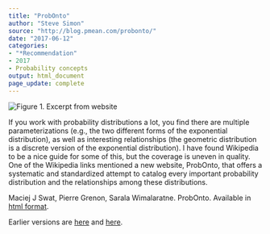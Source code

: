 ```yaml
---
title: "ProbOnto"
author: "Steve Simon"
source: "http://blog.pmean.com/probonto/"
date: "2017-06-12"
categories:
- "*Recommendation"
- 2017
- Probability concepts
output: html_document
page_update: complete
---
```


![Figure 1. Excerpt from website](http://www.pmean.com/new-images/17/probonto01.png)

<div class="notes">

If you work with probability distributions a lot, you find there are multiple parameterizations (e.g., the two different forms of the exponential distribution), as well as interesting relationships (the geometric distribution is a discrete version of the exponential distribution). I have found Wikipedia to be a nice guide for some of this, but the coverage is uneven in quality. One of the Wikipedia links mentioned a new website, ProbOnto, that offers a systematic and standardized attempt to catalog every important probability distribution and the relationships among these distributions.


Maciej J Swat, Pierre Grenon, Sarala Wimalaratne. ProbOnto. Available in [html format][pro1].

[pro1]: https://sites.google.com/site/probonto/home

</div>




 
Earlier versions are [here][sim1] and [here][sim2].
 
[sim1]: http://blog.pmean.com/probonto/
[sim2]: http://new.pmean.com/probonto/
 
